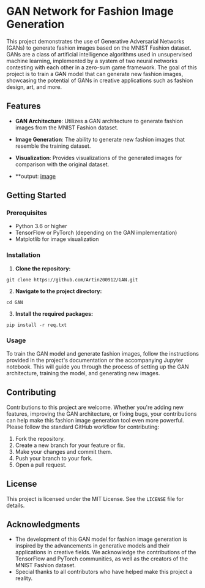 # GAN Network for Fashion Image Generation

This project demonstrates the use of Generative Adversarial Networks (GANs) to generate fashion images based on the MNIST Fashion dataset. GANs are a class of artificial intelligence algorithms used in unsupervised machine learning, implemented by a system of two neural networks contesting with each other in a zero-sum game framework. The goal of this project is to train a GAN model that can generate new fashion images, showcasing the potential of GANs in creative applications such as fashion design, art, and more.

## Features

- **GAN Architecture**: Utilizes a GAN architecture to generate fashion images from the MNIST Fashion dataset.
- **Image Generation**: The ability to generate new fashion images that resemble the training dataset.
- **Visualization**: Provides visualizations of the generated images for comparison with the original dataset.


- **output: 
  	[image](https://github.com/Artin200912/GAN/assets/136892986/cb06d949-2e90-4937-aed6-5f13d29e8b6d)

## Getting Started

### Prerequisites

- Python 3.6 or higher
- TensorFlow or PyTorch (depending on the GAN implementation)
- Matplotlib for image visualization

### Installation

1. **Clone the repository:**
```
git clone https://github.com/Artin200912/GAN.git
```
2. **Navigate to the project directory:**
```
cd GAN
```
3. **Install the required packages:**
```
pip install -r req.txt
```

### Usage

To train the GAN model and generate fashion images, follow the instructions provided in the project's documentation or the accompanying Jupyter notebook. This will guide you through the process of setting up the GAN architecture, training the model, and generating new images.

## Contributing

Contributions to this project are welcome. Whether you're adding new features, improving the GAN architecture, or fixing bugs, your contributions can help make this fashion image generation tool even more powerful. Please follow the standard GitHub workflow for contributing:

1. Fork the repository.
2. Create a new branch for your feature or fix.
3. Make your changes and commit them.
4. Push your branch to your fork.
5. Open a pull request.

## License

This project is licensed under the MIT License. See the `LICENSE` file for details.

## Acknowledgments

- The development of this GAN model for fashion image generation is inspired by the advancements in generative models and their applications in creative fields. We acknowledge the contributions of the TensorFlow and PyTorch communities, as well as the creators of the MNIST Fashion dataset.
- Special thanks to all contributors who have helped make this project a reality.
